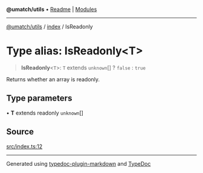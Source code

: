 **@umatch/utils** • [Readme](../../index.md) \| [Modules](../../modules.md)

***

[@umatch/utils](../../modules.md) / [index](../index.md) / IsReadonly

# Type alias: IsReadonly\<T\>

> **IsReadonly**\<`T`\>: `T` extends `unknown`[] ? `false` : `true`

Returns whether an array is readonly.

## Type parameters

• **T** extends readonly `unknown`[]

## Source

[src/index.ts:12](https://github.com/umatch-oficial/utils/blob/6b2757d/src/index.ts#L12)

***

Generated using [typedoc-plugin-markdown](https://www.npmjs.com/package/typedoc-plugin-markdown) and [TypeDoc](https://typedoc.org/)
